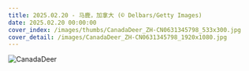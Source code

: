 ```yaml
---
title: 2025.02.20 - 马鹿，加拿大 (© Delbars/Getty Images)
date: 2025.02.20 00:00:00
cover_index: /images/thumbs/CanadaDeer_ZH-CN0631345798_533x300.jpg
cover_detail: /images/CanadaDeer_ZH-CN0631345798_1920x1080.jpg
---
```


![CanadaDeer](/images/CanadaDeer_ZH-CN0631345798_1920x1080.jpg)
